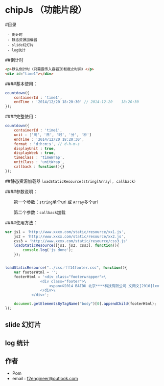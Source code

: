 # chipJs （功能片段）



#目录

     - 倒计时
     - 静态资源加载器
     - slide幻灯片
     - log统计

##倒计时
``` html
<p>默认倒计时（只需要传入容器ID和截止时间）</p>    
<div id="time1"></div>
```
####基本使用：

``` javascript
countdown({
    containerId : 'time1',
    endTime : '2014/12/20 18:20:30' // 2014-12-20    18:20:30
});
``` 

####完整使用：

``` javascript
countdown({
    containerId : 'time1',
    unit : ['周', '日', '时', '分', '秒']
    endTime : '2014/12/20 18:20:30',
    format : 'd:h:m:s', // d-h-m-s
    displayUnit : true,
    displayWeek : true,
    timeClass : 'timeWrap',
    unitClass : 'unitWrap',
    callback : function(){}
});
``` 
##静态资源加载器
`loadStaticResource(string[Array], callback)`

####参数说明：

　　第一个参数：`string`单个url 或 `Array`多个url

　　第二个参数：`callback`加载

####使用方法：
``` javascript
var js1 = 'http://www.xxxx.com/static/resource/xx1.js',
    js2 = 'http://www.xxxx.com/static/resource/xx2.js',
    css3 = 'http://www.xxxx.com/static/resource/css3.js'
    loadStaticResource([js1, js2, css3], function(){
        console.log('js done');
    });
```
``` javascript

loadStaticResource("../css／ff14footer.css", function(){
    var footerHtml = '';
    footerHtml = '<div class="footerwrapper">\
                <div class="footer">\
                    <span>©2014 BAIDU 北京****科技有限公司 文网文[2010]1xx号 京ICP证xxx号</span>\
                </div>\
            </div>';

    document.getElementsByTagName("body")[0].appendChild(footerHtml);
});
```
## slide 幻灯片

## log 统计

## 作者

 - Pom
 - email : f2engineer@outlook.com

